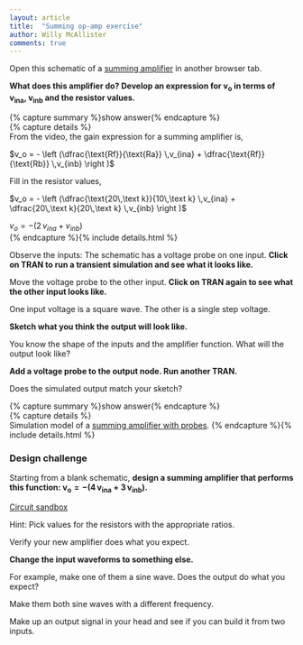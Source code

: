 ```yaml
---
layout: article
title:  "Summing op-amp exercise"
author: Willy McAllister
comments: true
---
```


Open this schematic of a [summing amplifier](https://spinningnumbers.org/circuit-sandbox/index.html?value=%5B%5B%22w%22%2C%5B72%2C48%2C-16%2C48%5D%5D%2C%5B%22w%22%2C%5B48%2C152%2C-16%2C152%5D%5D%2C%5B%22w%22%2C%5B-16%2C96%2C-16%2C152%5D%5D%2C%5B%22w%22%2C%5B104%2C152%2C48%2C152%5D%5D%2C%5B%22g%22%2C%5B104%2C152%2C0%5D%2C%7B%22_json_%22%3A4%7D%2C%5B%220%22%5D%5D%2C%5B%22v%22%2C%5B-16%2C48%2C0%5D%2C%7B%22name%22%3A%22vina%22%2C%22value%22%3A%22square(0%2C1%2C1000%2C50)%22%2C%22_json_%22%3A5%7D%2C%5B%221%22%2C%220%22%5D%5D%2C%5B%22L%22%2C%5B248%2C96%2C0%5D%2C%7B%22label%22%3A%22vout%22%2C%22_json_%22%3A6%7D%2C%5B%22vout%22%5D%5D%2C%5B%22o%22%2C%5B184%2C88%2C0%5D%2C%7B%22A%22%3A%2230000%22%2C%22_json_%22%3A7%7D%2C%5B%223%22%2C%220%22%2C%22vout%22%2C%220%22%5D%5D%2C%5B%22w%22%2C%5B184%2C104%2C176%2C104%5D%5D%2C%5B%22v%22%2C%5B48%2C104%2C0%5D%2C%7B%22name%22%3A%22vinb%22%2C%22value%22%3A%22step(0%2C1%2C5m%2C1n)%22%2C%22_json_%22%3A9%7D%2C%5B%222%22%2C%220%22%5D%5D%2C%5B%22r%22%2C%5B224%2C48%2C1%5D%2C%7B%22name%22%3A%22Rf%22%2C%22r%22%3A%2220k%22%2C%22_json_%22%3A10%7D%2C%5B%22vout%22%2C%223%22%5D%5D%2C%5B%22r%22%2C%5B120%2C48%2C1%5D%2C%7B%22name%22%3A%22Ra%22%2C%22r%22%3A%2210k%22%2C%22_json_%22%3A11%7D%2C%5B%223%22%2C%221%22%5D%5D%2C%5B%22r%22%2C%5B120%2C96%2C1%5D%2C%7B%22name%22%3A%22Rb%22%2C%22r%22%3A%2220k%22%2C%22_json_%22%3A12%7D%2C%5B%223%22%2C%222%22%5D%5D%2C%5B%22w%22%2C%5B120%2C96%2C136%2C96%5D%5D%2C%5B%22w%22%2C%5B184%2C88%2C176%2C88%5D%5D%2C%5B%22w%22%2C%5B208%2C152%2C208%2C104%5D%5D%2C%5B%22w%22%2C%5B208%2C152%2C176%2C152%5D%5D%2C%5B%22w%22%2C%5B176%2C104%2C176%2C152%5D%5D%2C%5B%22w%22%2C%5B232%2C96%2C248%2C96%5D%5D%2C%5B%22w%22%2C%5B72%2C96%2C48%2C96%5D%5D%2C%5B%22w%22%2C%5B48%2C96%2C48%2C104%5D%5D%2C%5B%22w%22%2C%5B176%2C152%2C104%2C152%5D%5D%2C%5B%22w%22%2C%5B176%2C48%2C136%2C48%5D%5D%2C%5B%22w%22%2C%5B120%2C48%2C136%2C48%5D%5D%2C%5B%22w%22%2C%5B136%2C96%2C136%2C48%5D%5D%2C%5B%22w%22%2C%5B176%2C88%2C176%2C48%5D%5D%2C%5B%22w%22%2C%5B232%2C96%2C232%2C48%5D%5D%2C%5B%22w%22%2C%5B232%2C48%2C224%2C48%5D%5D%2C%5B%22s%22%2C%5B-16%2C48%2C0%5D%2C%7B%22color%22%3A%22cyan%22%2C%22offset%22%3A%220%22%2C%22_json_%22%3A28%7D%2C%5B%221%22%5D%5D%2C%5B%22view%22%2C-86.8%2C-21.26%2C1.953125%2C%2250%22%2C%2210%22%2C%221G%22%2Cnull%2C%22100%22%2C%220.0099%22%2C%221000%22%5D%5D) in another browser tab.

**What does this amplifier do? Develop an expression for $\bm{v_o}$ in terms of $\bm{v_{ina}}$, $\bm{v_{inb}}$ and the resistor values.**

{% capture summary %}show answer{% endcapture %}  
{% capture details %}  
From the video, the gain expression for a summing amplifier is,

$v_o = - \left (\dfrac{\text{Rf}}{\text{Ra}} \,v_{ina} + \dfrac{\text{Rf}}{\text{Rb}} \,v_{inb} \right )$  

Fill in the resistor values,

$v_o = - \left (\dfrac{\text{20\,\text k}}{10\,\text k} \,v_{ina} + \dfrac{20\,\text k}{20\,\text k} \,v_{inb} \right )$  

$v_o = - \left (2 \,v_{ina} + v_{inb} \right )$  
{% endcapture %}{% include details.html %}

Observe the inputs: The schematic has a voltage probe on one input. **Click on TRAN to run a transient simulation and see what it looks like.** 

Move the voltage probe to the other input. **Click on TRAN again to see what the other input looks like.**

One input voltage is a square wave. The other is a single step voltage.

**Sketch what you think the output will look like.**

You know the shape of the inputs and the amplifier function. What will the output look like?

**Add a voltage probe to the output node. Run another TRAN.**

Does the simulated output match your sketch?

{% capture summary %}show answer{% endcapture %}  
{% capture details %}  
Simulation model of a [summing amplifier with probes](https://spinningnumbers.org/circuit-sandbox/index.html?value=%5B%5B%22s%22%2C%5B48%2C96%2C2%5D%2C%7B%22color%22%3A%22orange%22%2C%22offset%22%3A%220%22%2C%22_json_%22%3A0%7D%2C%5B%221%22%5D%5D%2C%5B%22w%22%2C%5B72%2C48%2C-16%2C48%5D%5D%2C%5B%22s%22%2C%5B-16%2C48%2C0%5D%2C%7B%22color%22%3A%22cyan%22%2C%22offset%22%3A%220%22%2C%22_json_%22%3A2%7D%2C%5B%223%22%5D%5D%2C%5B%22s%22%2C%5B248%2C96%2C0%5D%2C%7B%22color%22%3A%22green%22%2C%22offset%22%3A%220%22%2C%22_json_%22%3A3%7D%2C%5B%22vout%22%5D%5D%2C%5B%22w%22%2C%5B48%2C152%2C-16%2C152%5D%5D%2C%5B%22w%22%2C%5B-16%2C96%2C-16%2C152%5D%5D%2C%5B%22w%22%2C%5B104%2C152%2C48%2C152%5D%5D%2C%5B%22g%22%2C%5B104%2C152%2C0%5D%2C%7B%22_json_%22%3A7%7D%2C%5B%220%22%5D%5D%2C%5B%22v%22%2C%5B-16%2C48%2C0%5D%2C%7B%22name%22%3A%22vina%22%2C%22value%22%3A%22square(0%2C1%2C1000%2C50)%22%2C%22_json_%22%3A8%7D%2C%5B%223%22%2C%220%22%5D%5D%2C%5B%22L%22%2C%5B248%2C96%2C0%5D%2C%7B%22label%22%3A%22vout%22%2C%22_json_%22%3A9%7D%2C%5B%22vout%22%5D%5D%2C%5B%22o%22%2C%5B184%2C88%2C0%5D%2C%7B%22A%22%3A%2230000%22%2C%22_json_%22%3A10%7D%2C%5B%222%22%2C%220%22%2C%22vout%22%2C%220%22%5D%5D%2C%5B%22w%22%2C%5B184%2C104%2C176%2C104%5D%5D%2C%5B%22v%22%2C%5B48%2C104%2C0%5D%2C%7B%22name%22%3A%22vinb%22%2C%22value%22%3A%22step(0%2C1%2C5m%2C1n)%22%2C%22_json_%22%3A12%7D%2C%5B%221%22%2C%220%22%5D%5D%2C%5B%22r%22%2C%5B224%2C48%2C1%5D%2C%7B%22name%22%3A%22Rf%22%2C%22r%22%3A%2220k%22%2C%22_json_%22%3A13%7D%2C%5B%22vout%22%2C%222%22%5D%5D%2C%5B%22r%22%2C%5B120%2C48%2C1%5D%2C%7B%22name%22%3A%22Ra%22%2C%22r%22%3A%2210k%22%2C%22_json_%22%3A14%7D%2C%5B%222%22%2C%223%22%5D%5D%2C%5B%22r%22%2C%5B120%2C96%2C1%5D%2C%7B%22name%22%3A%22Rb%22%2C%22r%22%3A%2220k%22%2C%22_json_%22%3A15%7D%2C%5B%222%22%2C%221%22%5D%5D%2C%5B%22w%22%2C%5B120%2C96%2C136%2C96%5D%5D%2C%5B%22w%22%2C%5B184%2C88%2C176%2C88%5D%5D%2C%5B%22w%22%2C%5B208%2C152%2C208%2C104%5D%5D%2C%5B%22w%22%2C%5B208%2C152%2C176%2C152%5D%5D%2C%5B%22w%22%2C%5B176%2C104%2C176%2C152%5D%5D%2C%5B%22w%22%2C%5B232%2C96%2C248%2C96%5D%5D%2C%5B%22w%22%2C%5B72%2C96%2C48%2C96%5D%5D%2C%5B%22w%22%2C%5B48%2C96%2C48%2C104%5D%5D%2C%5B%22w%22%2C%5B176%2C152%2C104%2C152%5D%5D%2C%5B%22w%22%2C%5B176%2C48%2C136%2C48%5D%5D%2C%5B%22w%22%2C%5B120%2C48%2C136%2C48%5D%5D%2C%5B%22w%22%2C%5B136%2C96%2C136%2C48%5D%5D%2C%5B%22w%22%2C%5B176%2C88%2C176%2C48%5D%5D%2C%5B%22w%22%2C%5B232%2C96%2C232%2C48%5D%5D%2C%5B%22w%22%2C%5B232%2C48%2C224%2C48%5D%5D%2C%5B%22view%22%2C-81.3%2C-21.26%2C1.953125%2C%2250%22%2C%2210%22%2C%221G%22%2Cnull%2C%22100%22%2C%220.0099%22%2C%221000%22%5D%5D).
{% endcapture %}{% include details.html %}

### Design challenge

Starting from a blank schematic, **design a summing amplifier that performs this function: $\bm{v_o = -\left ( 4\,v_{ina} + 3\,v_{inb}\right )}$.**

[Circuit sandbox](https://spinningnumbers.org/circuit-sandbox/index.html)

Hint: Pick values for the resistors with the appropriate ratios.

Verify your new amplifier does what you expect.

**Change the input waveforms to something else.**

For example, make one of them a sine wave. Does the output do what you expect? 

Make them both sine waves with a different frequency. 

Make up an output signal in your head and see if you can build it from two inputs.


